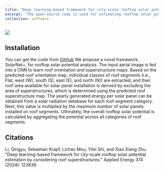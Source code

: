 ```yaml
---
title: "Deep learning-based framework for city-scale rooftop solar potential estimation by considering roof superstructures."
excerpt: "The open-source code is used for estimating rooftop solar potential."
collection: software
---
```

<img src='https://lqycrystal.github.io/qingyuli.github.io/images/solarnet.png'><br/>


## Installation
You can get the code from [GitHub](https://github.com/lqycrystal/SolarNet_plus)
We propose a novel framework, SolarNet+, for rooftop solar potential analysis. The input aerial image is fed into a CNN to learn roof orientation and superstructure maps. Based on the predicted roof orientation map, individual classes of roof segments (i.e., Flat, west (W), south (S), east (E), and north (N)) are extracted, and their roof area available for solar panel installation is derived by excluding the area of superstructures, which is determined using the predicted roof superstructure map. The yearly generated energy per solar panel can be obtained from a solar radiation database for each roof segment category. Next, this value is multiplied by the maximum number of solar panels installed on roof segments. Ultimately, the overall rooftop solar potential is calculated by aggregating the potential across all categories of roof segments.


## Citations

Li, Qingyu, Sebastian Krapf, Lichao Mou, Yilei Shi, and Xiao Xiang Zhu. "Deep learning-based framework for city-scale rooftop solar potential estimation by considering roof superstructures." Applied Energy 374 (2024): 123839.
